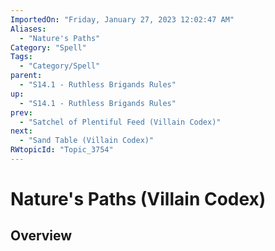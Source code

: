 ```yaml
---
ImportedOn: "Friday, January 27, 2023 12:02:47 AM"
Aliases:
  - "Nature's Paths"
Category: "Spell"
Tags:
  - "Category/Spell"
parent:
  - "S14.1 - Ruthless Brigands Rules"
up:
  - "S14.1 - Ruthless Brigands Rules"
prev:
  - "Satchel of Plentiful Feed (Villain Codex)"
next:
  - "Sand Table (Villain Codex)"
RWtopicId: "Topic_3754"
---
```

# Nature's Paths (Villain Codex)
## Overview
